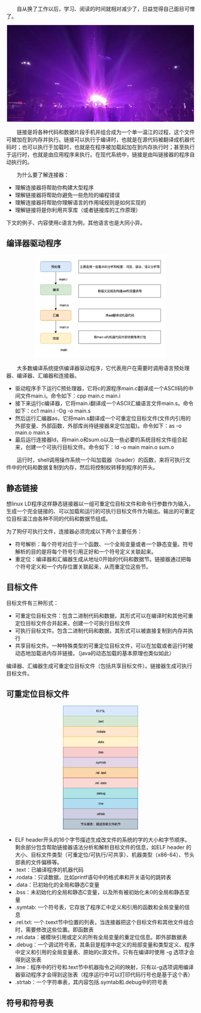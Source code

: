 &#8195;&#8195;自从换了工作以后，学习、阅读的时间就相对减少了，日益觉得自己面目可憎了。

<p align="center">
<img src="../img/广州灯光节.jpeg" alt="广州灯光节" width="500"/>
</p>

&#8195;&#8195;链接是将各种代码和数据片段手机并组合成为一个单一温江的过程，这个文件可被加在到内存并执行。链接可以执行于编译时，也就是在源代码被翻译成机器代码时；也可以执行于加载时，也就是在程序被加载起加在到内存执行时；甚至执行于运行时，也就是由应用程序来执行。在现代系统中，链接是由叫链接器的程序自动执行的。

&#8195;&#8195;为什么要了解连接器：
- 理解连接器将帮助你构建大型程序
- 理解链接器将帮助你避免一些危险的编程错误
- 理解连接器将帮助你理解语言的作用域规则是如何实现的
- 理解链接将是你利用共享库（或者链接库的工作原理）

下文的例子、内容使用c语言为例，其他语言也是大同小异。

## 编译器驱动程序
<p align="center">
<img src="../img/linking.png" alt="编译过程" width="350"/>
</p>

&#8195;&#8195;大多数编译系统提供编译器驱动程序，它代表用户在需要时调用语言预处理器、编译器、汇编器和连接器。

- 驱动程序手下运行C预处理器，它将c的源程序main.c翻译成一个ASCII码的中间文件main.i。命令如下：cpp main.c main.i
- 接下来运行c编译器，它将main.i翻译成一个ASCII汇编语言文件main.s。命令如下：cc1 main.i -Og -o main.s
- 然后运行汇编器as，它将main.s翻译成一个可重定位目标文件(文件内引用的外部变量、外部函数、外部库尚待链接器来定位加载)。命令如下：as -o main.o main.s
- 最后运行连接器ld，将main.o和sum.o以及一些必要的系统目标文件组合起来，创建一个可执行目标文件。命令如下：ld -o main main.o sum.o

&#8195;&#8195;运行时，shell调用操作系统一个叫加载器（loader）的函数，来将可执行文件中的代码和数据复制到内存，然后将控制权转移到程序的开头。


## 静态链接
想linux LD程序这样静态链接器以一组可重定位目标文件和命令行参数作为输入，生成一个完全链接的、可以加载和运行的可执行目标文件作为输出。输出的可重定位目标温江由各种不同的代码和数据节组成。

为了狗仔可执行文件，连接器必须完成以下两个主要任务：
- 符号解析：每个符号对应于一个函数、一个全局变量或者一个静态变量。符号解析的目的是将每个符号引用正好和一个符号定义关联起来。
- 重定位：编译器和汇编器生成从地址0开始的代码和数据节。链接器通过把每个符号定义和一个内存位置关联起来，从而重定位这些节。

## 目标文件
目标文件有三种形式：
- 可重定位目标文件：包含二进制代码和数据，其形式可以在编译时和其他可重定位目标文件合并起来，创建一个可执行目标文件
- 可执行目标文件。包含二进制代码和数据，其形式可以被直接复制到内存并执行
- 共享目标文件。一种特殊类型的可重定位目标文件，可以在加载或者运行时被动态地加载进内存并链接。（java的动态加载的基本原理也类似如此）

编译器、汇编器生成可重定位目标文件（包括共享目标文件）。链接器生成可执行目标文件。

## 可重定位目标文件
<p align="center">
<img src="../img/reloactable_target_file.png " alt="编译过程" width="200"/></p>

- ELF header开头的16个字节描述生成改文件的系统的字的大小和字节顺序。剩余部分包含帮助链接器语法分析和解析目标文件的信息，如ELF header 的大小、目标文件类型（可重定位/可执行/可共享）、机器类型（x86-64）、节头部表的文件偏移等。
- .text：已编译程序的机器代码
- .rodata：只读数据，比如printf语句中的格式串和开关语句的跳转表
- .data：已初始化的全局和静态C变量
- .bss：未初始化的全局和静态C变量，以及所有被初始化未0的全局和静态变量
- .symtab: 一个符号表，它存放了程序汇中定义和引用的函数和全局变量的信息
- .rel.txt: 一个.txext节中位置的列表，当连接器把这个目标文件和其他文件组合时，需要修改这些位置。即函数表
- .rel.data：被模块引用或定义的所有全局变量的重定位信息。即外部数据表
- .debug：一个调试符号表，其条目是程序中定义的局部变量和类型定义、程序中定义和引用的全局变量表、原始的c源文件。只有在编译时使用 -g 选项才会得到这张表
- .line：程序中的行号和.text节中机器指令之间的映射，只有以-g选项调用编译器驱动程序才会得到这张表（程序运行中可以打印代码行号也是基于这个表）
- .strtab：一个字符串表，其内容包括.symtab和.debug中的符号表


## 符号和符号表
